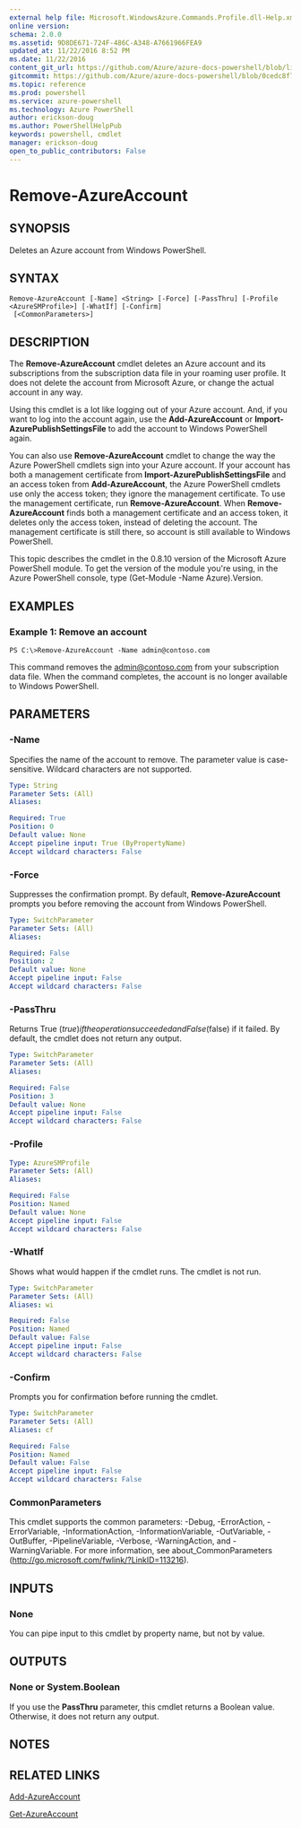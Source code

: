 ```yaml
---
external help file: Microsoft.WindowsAzure.Commands.Profile.dll-Help.xml
online version: 
schema: 2.0.0
ms.assetid: 9D8DE671-724F-486C-A348-A7661966FEA9
updated_at: 11/22/2016 8:52 PM
ms.date: 11/22/2016
content_git_url: https://github.com/Azure/azure-docs-powershell/blob/live/azureps-cmdlets-docs/ServiceManagement/Azure.Profile/v2.1.0/Remove-AzureAccount.md
gitcommit: https://github.com/Azure/azure-docs-powershell/blob/0cedc8f73bc96cf5ac4c69144e17b3de601fd3cc/azureps-cmdlets-docs/ServiceManagement/Azure.Profile/v2.1.0/Remove-AzureAccount.md
ms.topic: reference
ms.prod: powershell
ms.service: azure-powershell
ms.technology: Azure PowerShell
author: erickson-doug
ms.author: PowerShellHelpPub
keywords: powershell, cmdlet
manager: erickson-doug
open_to_public_contributors: False
---
```


# Remove-AzureAccount

## SYNOPSIS
Deletes an Azure account from Windows PowerShell.

## SYNTAX

```
Remove-AzureAccount [-Name] <String> [-Force] [-PassThru] [-Profile <AzureSMProfile>] [-WhatIf] [-Confirm]
 [<CommonParameters>]
```

## DESCRIPTION
The **Remove-AzureAccount** cmdlet deletes an Azure account and its subscriptions from the subscription data file in your roaming user profile.
It does not delete the account from Microsoft Azure, or change the actual account in any way.

Using this cmdlet is a lot like logging out of your Azure account.
And, if you want to log into the account again, use the **Add-AzureAccount** or **Import-AzurePublishSettingsFile** to add the account to Windows PowerShell again.

You can also use **Remove-AzureAccount** cmdlet to change the way the Azure PowerShell cmdlets sign into your Azure account.
If your account has both a management certificate from **Import-AzurePublishSettingsFile** and an access token from **Add-AzureAccount**, the Azure PowerShell cmdlets use only the access token; they ignore the management certificate.
To use the management certificate, run **Remove-AzureAccount**.
When **Remove-AzureAccount** finds both a management certificate and an access token, it deletes only the access token, instead of deleting the account.
The management certificate is still there, so account is still available to Windows PowerShell.

This topic describes the cmdlet in the 0.8.10 version of the Microsoft Azure PowerShell module.
To get the version of the module you're using, in the Azure PowerShell console, type (Get-Module -Name Azure).Version.

## EXAMPLES

### Example 1: Remove an account
```
PS C:\>Remove-AzureAccount -Name admin@contoso.com
```

This command removes the admin@contoso.com from your subscription data file.
When the command completes, the account is no longer available to Windows PowerShell.

## PARAMETERS

### -Name
Specifies the name of the account to remove.
The parameter value is case-sensitive.
Wildcard characters are not supported.

```yaml
Type: String
Parameter Sets: (All)
Aliases: 

Required: True
Position: 0
Default value: None
Accept pipeline input: True (ByPropertyName)
Accept wildcard characters: False
```

### -Force
Suppresses the confirmation prompt.
By default, **Remove-AzureAccount** prompts you before removing the account from Windows PowerShell.

```yaml
Type: SwitchParameter
Parameter Sets: (All)
Aliases: 

Required: False
Position: 2
Default value: None
Accept pipeline input: False
Accept wildcard characters: False
```

### -PassThru
Returns True ($true) if the operation succeeded and False ($false) if it failed.
By default, the cmdlet does not return any output.

```yaml
Type: SwitchParameter
Parameter Sets: (All)
Aliases: 

Required: False
Position: 3
Default value: None
Accept pipeline input: False
Accept wildcard characters: False
```

### -Profile

```yaml
Type: AzureSMProfile
Parameter Sets: (All)
Aliases: 

Required: False
Position: Named
Default value: None
Accept pipeline input: False
Accept wildcard characters: False
```

### -WhatIf
Shows what would happen if the cmdlet runs.
The cmdlet is not run.

```yaml
Type: SwitchParameter
Parameter Sets: (All)
Aliases: wi

Required: False
Position: Named
Default value: False
Accept pipeline input: False
Accept wildcard characters: False
```

### -Confirm
Prompts you for confirmation before running the cmdlet.

```yaml
Type: SwitchParameter
Parameter Sets: (All)
Aliases: cf

Required: False
Position: Named
Default value: False
Accept pipeline input: False
Accept wildcard characters: False
```

### CommonParameters
This cmdlet supports the common parameters: -Debug, -ErrorAction, -ErrorVariable, -InformationAction, -InformationVariable, -OutVariable, -OutBuffer, -PipelineVariable, -Verbose, -WarningAction, and -WarningVariable. For more information, see about_CommonParameters (http://go.microsoft.com/fwlink/?LinkID=113216).

## INPUTS

### None
You can pipe input to this cmdlet by property name, but not by value.

## OUTPUTS

### None or System.Boolean
If you use the **PassThru** parameter, this cmdlet returns a Boolean value.
Otherwise, it does not return any output.

## NOTES

## RELATED LINKS

[Add-AzureAccount](xref:ServiceManagement/Azure.Profile/v2.1.0/Add-AzureAccount.md)

[Get-AzureAccount](xref:ServiceManagement/Azure.Profile/v2.1.0/Get-AzureAccount.md)


